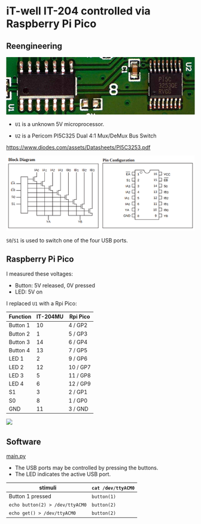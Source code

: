 # iT-well IT-204 controlled via Raspberry Pi Pico

## Reengineering

![](pcb_U1_U2.jpg)

* `U1` is a unknown 5V microprocessor.

* `U2` is a Pericom PI5C325 Dual 4:1 Mux/DeMux Bus Switch

https://www.diodes.com/assets/Datasheets/PI5C3253.pdf

![](PI5C3253.png)

`S0`/`S1` is used to switch one of the four USB ports.


## Raspberry Pi Pico

I measured these voltages:
* Button: 5V released, 0V pressed
* LED: 5V on

I replaced `U1` with a Rpi Pico:

| Function | IT-204MU | Rpi Pico |
| -- | -- | -- |
| Button 1 | 10 | 4 / GP2 |
| Button 2 | 1 | 5 / GP3 |
| Button 3 | 14 | 6 / GP4 |
| Button 4 | 13 | 7 / GP5 |
| LED 1 | 2 | 9 / GP6 |
| LED 2 | 12 | 10 / GP7 |
| LED 3 | 5 | 11 / GP8 |
| LED 4 | 6 | 12 / GP9 |
| S1 | 3 | 2 / GP1 |
| S0 | 8 | 1 / GP0 |
| GND | 11 | 3 / GND |


![](https://www.cnx-software.com/wp-content/uploads/2021/01/Raspberry-Pi-Pico-Pinout-Diagram.jpg)

## Software

[main.py](main.py)

* The USB ports may be controlled by pressing the buttons.
* The LED indicates the active USB port.

| stimuli | `cat /dev/ttyACM0` |
| -- | -- |
| Button 1 pressed | `button(1)` | 
| `echo button(2) > /dev/ttyACM0` | `button(2)` | 
| `echo get() > /dev/ttyACM0` | `button(2)` | 
